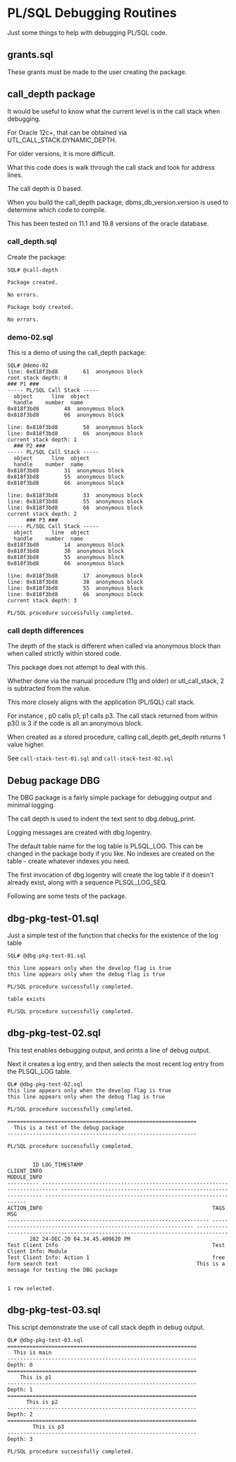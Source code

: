 PL/SQL Debugging Routines
=========================

Just some things to help with debugging PL/SQL code.

## grants.sql

These grants must be made to the user creating the package.

## call_depth package

It would be useful to know what the current level is in the call stack when debugging.

For Oracle 12c+, that can be obtained via UTL_CALL_STACK.DYNAMIC_DEPTH.

For older versions, it is more difficult.

What this code does is walk through the call stack and look for address lines.

The call depth is 0 based. 

When you build the call_depth package, dbms_db_version.version is used to determine which code to compile.

This has been tested on 11.1 and 19.8 versions of the oracle database.

### call_depth.sql

Create the package:
```text
SQL# @call-depth

Package created.

No errors.

Package body created.

No errors.
```

### demo-02.sql

This is a demo of using the call_depth package:

```text
SQL# @demo-02
line: 0x818f3bd8        61  anonymous block
root stack depth: 0
### P1 ###
----- PL/SQL Call Stack -----
  object      line  object
  handle    number  name
0x818f3bd8        48  anonymous block
0x818f3bd8        66  anonymous block

line: 0x818f3bd8        50  anonymous block
line: 0x818f3bd8        66  anonymous block
current stack depth: 1
  ### P2 ###
----- PL/SQL Call Stack -----
  object      line  object
  handle    number  name
0x818f3bd8        31  anonymous block
0x818f3bd8        55  anonymous block
0x818f3bd8        66  anonymous block

line: 0x818f3bd8        33  anonymous block
line: 0x818f3bd8        55  anonymous block
line: 0x818f3bd8        66  anonymous block
current stack depth: 2
      ### P3 ###
----- PL/SQL Call Stack -----
  object      line  object
  handle    number  name
0x818f3bd8        14  anonymous block
0x818f3bd8        38  anonymous block
0x818f3bd8        55  anonymous block
0x818f3bd8        66  anonymous block

line: 0x818f3bd8        17  anonymous block
line: 0x818f3bd8        38  anonymous block
line: 0x818f3bd8        55  anonymous block
line: 0x818f3bd8        66  anonymous block
current stack depth: 3

PL/SQL procedure successfully completed.

```

### call depth differences

The depth of the stack is different when called via anonymous block than when called strictly within stored code.

This package does not attempt to deal with this.

Whether done via the manual procedure (11g and older) or utl_call_stack, 2 is subtracted from the value.

This more closely aligns with the application (PL/SQL) call stack.

For instance , p0 calls p1, p1 calls p3.  The call stack returned from within p3() is 3 if the code is all an anonymous block.

When created as a stored procedure, calling call_depth.get_depth returns 1 value higher.

See `call-stack-test-01.sql` and `call-stack-test-02.sql`

## Debug package DBG

The DBG package is a fairly simple package for debugging output and minimal logging.

The call depth is used to indent the text sent to dbg.debug_print.

Logging messages are created with dbg.logentry.

The default table name for the log table is PLSQL_LOG.  This can be changed in the package body if you like.
No indexes are created on the table - create whatever indexes you need.

The first invocation of dbg.logentry will create the log table if it doesn't already exist, along with a sequence PLSQL_LOG_SEQ.

Following are some tests of the package.

## dbg-pkg-test-01.sql

Just a simple test of the function that checks for the existence of the log table

```text
SQL# @dbg-pkg-test-01.sql

this line appears only when the develop flag is true
this line appears only when the debug flag is true

PL/SQL procedure successfully completed.

table exists

PL/SQL procedure successfully completed.

```

## dbg-pkg-test-02.sql

This test enables debugging output, and prints a line of debug output.

Next it creates a log entry, and then selects the most recent log entry from the PLSQL_LOG table.

```text
QL# @dbg-pkg-test-02.sql
this line appears only when the develop flag is true
this line appears only when the debug flag is true

PL/SQL procedure successfully completed.

============================================================
  This is a test of the debug package
------------------------------------------------------------

PL/SQL procedure successfully completed.


        ID LOG_TIMESTAMP                                                               CLIENT_INFO                                                      MODULE_INFO
---------- --------------------------------------------------------------------------- ---------------------------------------------------------------- ----------------------------------------------------------------
ACTION_INFO                                                      TAGS                                                             MSG
---------------------------------------------------------------- ---------------------------------------------------------------- --------------------------------------------------------------------------------
       282 24-DEC-20 04.34.45.409620 PM                                                Test Client Info                                                 Test Client Info: Module
Test Client Info: Action 1                                       free form search text                                            This is a message for testing the DBG package


1 row selected.

```

## dbg-pkg-test-03.sql

This script demonstrate the use of call stack depth in debug output.

```text
QL# @dbg-pkg-test-03.sql
============================================================
  This is main
------------------------------------------------------------
Depth: 0
============================================================
    This is p1
------------------------------------------------------------
Depth: 1
============================================================
      This is p2
------------------------------------------------------------
Depth: 2
============================================================
        This is p3
------------------------------------------------------------
Depth: 3

PL/SQL procedure successfully completed.

```




